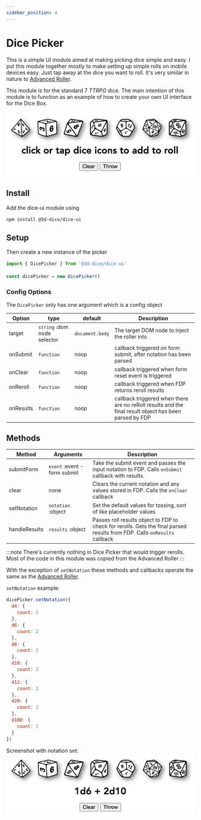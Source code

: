 ```yaml
---
sidebar_position: 4
---
```


# Dice Picker
This is a simple UI module aimed at making picking dice simple and easy. I put this module together mostly to make setting up simple rolls on mobile devices easy. Just tap away at the dice you want to roll. It's very similar in nature to [Advanced Roller](/docs/addons/advRoller).

This module is for the standard 7 _TTRPG_ dice. The main intention of this module is to function as an example of how to create your own UI interface for the Dice Box.

![Dice Picker Screenshot](/img/dicePicker1.jpg)

## Install
Add the dice-ui module using
```
npm install @3d-dice/dice-ui
```

## Setup
Then create a new instance of the picker
```javascript
import { DicePicker } from '@3d-dice/dice-ui'

const dicePicker = new DicePicker()
```

### Config Options
The `DicePicker` only has one argument which is a config object

| Option | type | default | Description |
|-|-|-|-|
| target | `string` :dom node selector | `document.body` | The target DOM node to inject the roller into |
| onSubmit | `function` | noop | callback triggered on form submit, after notation has been parsed |
| onClear | `function` | noop | callback triggered when form reset event is triggered |
| onReroll | `function` | noop | callback triggered when FDP returns reroll results |
| onResults | `function` | noop | callback triggered when there are no reRoll results and the final result object has been parsed by FDP |

## Methods

| Method | Arguments | Description |
|-|-|-|
| submitForm | `event` :event - form submit | Take the submit event and passes the input notation to FDP. Calls `onSubmit` callback with results. |
| clear | none | Clears the current notation and any values stored in FDP. Calls the `onClear` callback |
| setNotation | `notation` :object | Set the default values for tossing, sort of like placeholder values |
| handleResults | `results` :object | Passes roll results object to FDP to check for rerolls. Gets the final parsed results from FDP. Calls `onResults` callback |

:::note
There's currently nothing in Dice Picker that would trigger rerolls. Most of the code in this module was copied from the Advanced Roller
:::

With the exception of `setNotation` these methods and callbacks operate the same as the [Advanced Roller](/docs/addons/advRoller).

`setNotation` example:
```javascript
dicePicker.setNotation({
  d4: {
    count: 2
  },
  d6: {
    count: 2
  },
  d8: {
    count: 2
  },
  d10: {
    count: 2
  },
  d12: {
    count: 2
  },
  d20: {
    count: 2
  },
  d100: {
    count: 1
  }
})
```

Screenshot with notation set:
![Set Notation](/img/dicePicker2.jpg)